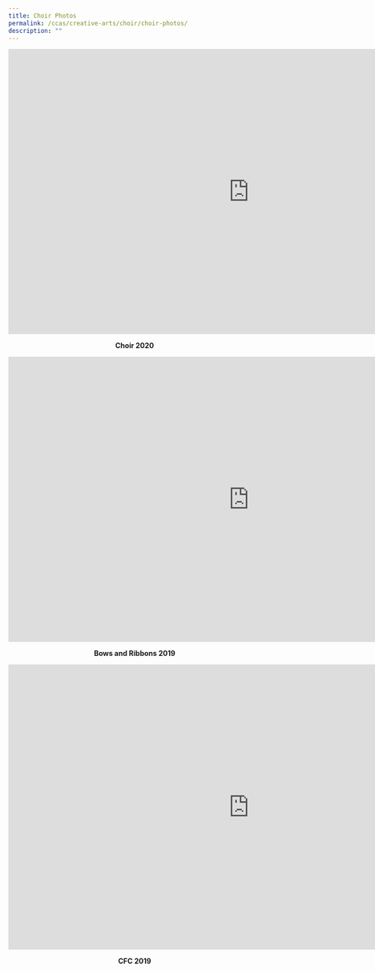 ```yaml
---
title: Choir Photos
permalink: /ccas/creative-arts/choir/choir-photos/
description: ""
---
```

<iframe src="https://docs.google.com/presentation/d/e/2PACX-1vQyDDybJ1NNtLdQai01hiuegG9fjyCm-0XI2DxD4Sp7F-6fKFVn-l2RVeByQXhKb9DzQrEH63kSmcU_/embed?start=false&amp;loop=false&amp;delayms=10000" frameborder="0" width="960" height="569" allowfullscreen="true"></iframe>
<p style="text-align: center;"><strong>Choir 2020</strong></p>
<iframe src="https://docs.google.com/presentation/d/e/2PACX-1vTv4XfMxTkXCARtE4AC2meqDtQM-7ggXfE-anVD9ne8npmVrH3dQ7P5xrDNnAKiOFQ8uk_LgFuaMlgu/embed?start=false&amp;loop=false&amp;delayms=10000" frameborder="0" width="960" height="569" allowfullscreen="true"></iframe>
<p style="text-align: center;"><strong>Bows and Ribbons 2019</strong></p>
<iframe src="https://docs.google.com/presentation/d/e/2PACX-1vRfHo_fLTtLjkav9NYMES_ciryi4dbS6XoUw9IffJRRVFGoL7wZFQVvS6rqmzrvBeHV8_L5dSFFwKBd/embed?start=false&amp;loop=false&amp;delayms=10000" frameborder="0" width="960" height="569" allowfullscreen="true"></iframe>
<p style="text-align: center;"><strong>CFC 2019</strong></p>